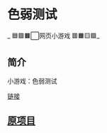# 色弱测试

_ 🟦🟪🟫⬜网页小游戏 🟥🟧🟨🟩_

</div>


## 简介

小游戏：色弱测试

[链接](https://heyufeng1951.github.io/many-game/look_color/index.html)

## [原项目](https://xingye.me/game/colortest/index.html)

